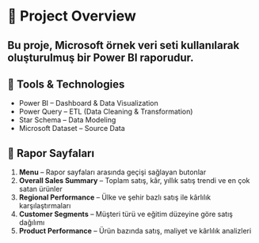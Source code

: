 # 📌 Project Overview

Bu proje, Microsoft örnek veri seti kullanılarak oluşturulmuş bir Power BI raporudur.
---
## 🔧 Tools & Technologies
- Power BI – Dashboard & Data Visualization
- Power Query – ETL (Data Cleaning & Transformation)
- Star Schema – Data Modeling
- Microsoft Dataset – Source Data

## 📁 Rapor Sayfaları

1. **Menu** – Rapor sayfaları arasında geçişi sağlayan butonlar  
2. **Overall Sales Summary** – Toplam satış, kâr, yıllık satış trendi ve en çok satan ürünler  
3. **Regional Performance** – Ülke ve şehir bazlı satış ile kârlılık karşılaştırmaları  
4. **Customer Segments** – Müşteri türü ve eğitim düzeyine göre satış dağılımı  
5. **Product Performance** – Ürün bazında satış, maliyet ve kârlılık analizleri


   

